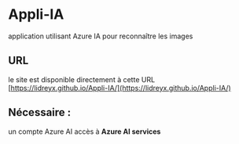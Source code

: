 # Appli-IA
application utilisant Azure IA pour reconnaître les images

## URL

le site est disponible directement à cette URL [https://lidreyx.github.io/Appli-IA/](https://lidreyx.github.io/Appli-IA/)

## Nécessaire :

un compte Azure AI
accès à **Azure AI services**

